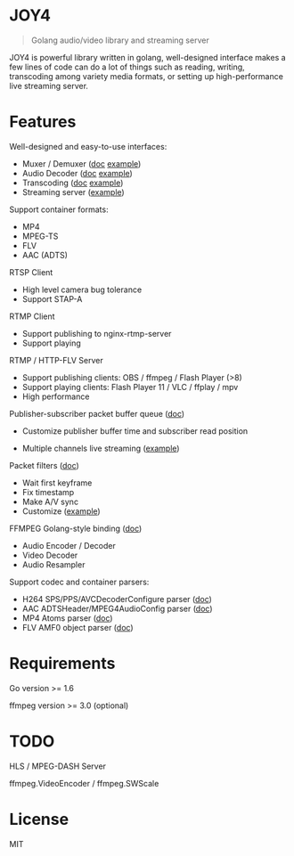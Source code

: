 # JOY4

> Golang audio/video library and streaming server

JOY4 is powerful library written in golang, well-designed interface makes a few lines of code can do a lot of things such as reading, writing, transcoding among variety media formats, or setting up high-performance live streaming server.

# Features 

Well-designed and easy-to-use interfaces:

- Muxer / Demuxer ([doc](https://godoc.org/github.com/ampsight/joy4/av#Demuxer) [example](https://github.com/ampsight/joy4/blob/master/examples/open_probe_file/main.go))
- Audio Decoder ([doc](https://godoc.org/github.com/ampsight/joy4/av#AudioDecoder) [example](https://github.com/ampsight/joy4/blob/master/examples/audio_decode/main.go))
- Transcoding ([doc](https://godoc.org/github.com/ampsight/joy4/av/transcode) [example](https://github.com/ampsight/joy4/blob/master/examples/transcode/main.go))
- Streaming server ([example](https://github.com/ampsight/joy4/blob/master/examples/http_flv_and_rtmp_server/main.go))

Support container formats:

- MP4
- MPEG-TS
- FLV
- AAC (ADTS)

RTSP Client
- High level camera bug tolerance
- Support STAP-A

RTMP Client
- Support publishing to nginx-rtmp-server
- Support playing

RTMP / HTTP-FLV Server 
- Support publishing clients: OBS / ffmpeg / Flash Player (>8)
- Support playing clients: Flash Player 11 / VLC / ffplay / mpv
- High performance


Publisher-subscriber packet buffer queue ([doc](https://godoc.org/github.com/ampsight/joy4/av/pubsub))

- Customize publisher buffer time and subscriber read position


- Multiple channels live streaming ([example](https://github.com/ampsight/joy4/blob/master/examples/rtmp_server_channels/main.go))

Packet filters ([doc](https://godoc.org/github.com/ampsight/joy4/av/pktque))

- Wait first keyframe
- Fix timestamp
- Make A/V sync
- Customize ([example](https://github.com/ampsight/joy4/blob/master/examples/rtmp_server_channels/main.go#L19))

FFMPEG Golang-style binding ([doc](https://godoc.org/github.com/ampsight/joy4/cgo/ffmpeg))
- Audio Encoder / Decoder
- Video Decoder
- Audio Resampler

Support codec and container parsers:

- H264 SPS/PPS/AVCDecoderConfigure parser ([doc](https://godoc.org/github.com/ampsight/joy4/codec/h264parser))
- AAC ADTSHeader/MPEG4AudioConfig parser ([doc](https://godoc.org/github.com/ampsight/joy4/codec/aacparser))
- MP4 Atoms parser ([doc](https://godoc.org/github.com/ampsight/joy4/format/mp4/mp4io))
- FLV AMF0 object parser ([doc](https://godoc.org/github.com/ampsight/joy4/format/flv/flvio))

# Requirements

Go version >= 1.6

ffmpeg version >= 3.0 (optional)

# TODO

HLS / MPEG-DASH Server

ffmpeg.VideoEncoder / ffmpeg.SWScale

# License

MIT
